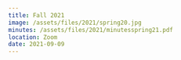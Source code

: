 ```yaml
---
title: Fall 2021
image: /assets/files/2021/spring20.jpg
minutes: /assets/files/2021/minutesspring21.pdf
location: Zoom
date: 2021-09-09
---
```

